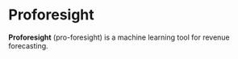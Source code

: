 # Proforesight

**Proforesight** (pro-foresight) is a machine learning tool for revenue forecasting.